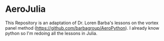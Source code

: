 # AeroJulia
This Repository is an adaptation of Dr. Loren Barba's lessons on the vortex panel method (https://github.com/barbagroup/AeroPython). I already know python so I'm redoing all the lessons in Julia.
